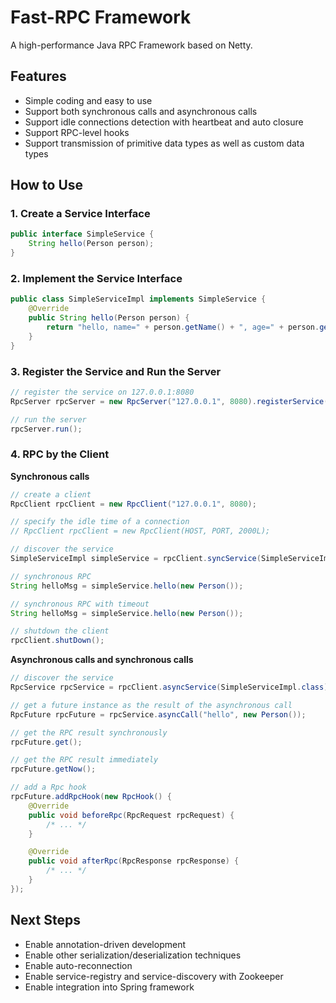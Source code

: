 # Fast-RPC Framework

A high-performance Java RPC Framework based on Netty.



## Features

- Simple coding and easy to use
- Support both synchronous calls and asynchronous calls
- Support idle connections detection with heartbeat and auto closure
- Support RPC-level hooks
- Support transmission of primitive data types as well as custom data types



## How to Use

### 1. Create a Service Interface

```java
public interface SimpleService {
    String hello(Person person);
}
```

### 2. Implement the Service Interface

```java
public class SimpleServiceImpl implements SimpleService {
    @Override
    public String hello(Person person) {
        return "hello, name=" + person.getName() + ", age=" + person.getAge();
    }
}
```

### 3. Register the Service and Run the Server

```java
// register the service on 127.0.0.1:8080
RpcServer rpcServer = new RpcServer("127.0.0.1", 8080).registerService(SimpleServiceImpl.class);

// run the server
rpcServer.run();
```

### 4. RPC by the Client

**Synchronous calls**

```java
// create a client
RpcClient rpcClient = new RpcClient("127.0.0.1", 8080);

// specify the idle time of a connection
// RpcClient rpcClient = new RpcClient(HOST, PORT, 2000L);

// discover the service
SimpleServiceImpl simpleService = rpcClient.syncService(SimpleServiceImpl.class);

// synchronous RPC
String helloMsg = simpleService.hello(new Person());

// synchronous RPC with timeout
String helloMsg = simpleService.hello(new Person());

// shutdown the client
rpcClient.shutDown();
```

**Asynchronous calls and synchronous calls**

```java
// discover the service
RpcService rpcService = rpcClient.asyncService(SimpleServiceImpl.class);

// get a future instance as the result of the asynchronous call
RpcFuture rpcFuture = rpcService.asyncCall("hello", new Person());

// get the RPC result synchronously
rpcFuture.get();

// get the RPC result immediately
rpcFuture.getNow();

// add a Rpc hook
rpcFuture.addRpcHook(new RpcHook() {
    @Override
    public void beforeRpc(RpcRequest rpcRequest) {
        /* ... */
    }

    @Override
    public void afterRpc(RpcResponse rpcResponse) {
        /* ... */
    }
});
```



## Next Steps

- Enable annotation-driven development
- Enable other serialization/deserialization techniques
- Enable auto-reconnection
- Enable service-registry and service-discovery with Zookeeper
- Enable integration into Spring framework

